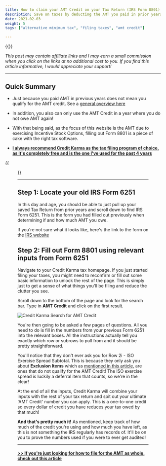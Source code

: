 ```yaml
---
title: How to claim your AMT Credit on your Tax Return (IRS Form 8801)
description: Save on taxes by deducting the AMT you paid in prior years
date: 2021-02-03
weight: 5
tags: ["alternative minimum tax", "filing taxes", "amt credit"]

---
```

{{<disclaimer>}}

*This post may contain affiliate links and I may earn a small commission when you click on the links at no additional cost to you. If you find this article informative, I would appreciate your support!*

------------------

Quick Summary
---

- Just because you paid AMT in previous years does not mean you qualify for the AMT credit. See a [general overview here](/articles/what_is_the_amt_credit_carryover)

- In addition, you also can only use the AMT Credit in a year where you do not owe AMT again!

- With that being said, as the focus of this website is the AMT due to exercising Incentive Stock Options, filling out Form 8801 is a piece of cake with the right tax software. 

- **[I always recommend Credit Karma as the tax filing program of choice, as it\'s completely free and is the one I\'ve used for the past 4 years](https://credit-karma-tax.pxf.io/amtsimplified)**

[{{<figure src="/img/credit_karma_logo.png" class="img_logo_small" alt="Credit Karma Tax Logo">}}](https://credit-karma-tax.pxf.io/amtsimplified)

------------------

Step 1: Locate your old IRS Form 6251
---
In this day and age, you should be able to just pull up your saved Tax Return from prior years and scroll down to find IRS Form 6251. This is the form you had filled out previously when determining if and how much AMT you owe.

If you're not sure what it looks like, here's the link to the form on the [IRS website](https://www.irs.gov/pub/irs-pdf/f6251.pdf)

Step 2: Fill out Form 8801 using relevant inputs from Form 6251
---
Navigate to your Credit Karma tax homepage. If you just started filing your taxes, you might need to reconfirm or fill out some basic information to unlock the rest of the page. This is simply just to get a sense of what things you'll be filing and reduce the clutter you see.

Scroll down to the bottom of the page and look for the search bar. Type in **AMT Credit** and click on the first result.

![Credit Karma Search for AMT Credit](/img/ck_amt_credit_search.png)

You're then going to be asked a few pages of questions. All you need to do is fill in the numbers from your previous Form 6251 into the relevant boxes. All the instructions actually tell you exactly which row or subrows to pull from and it should be pretty straightforward.

You'll notice that they don't ever ask you for Row 2i - ISO Exercise Spread Subtotal. This is because they only ask you about **Exclusion Items** which as [mentioned in this article,](/articles/what_is_the_amt_credit_carryover) are ones that do not qualify for the AMT Credit! The ISO exercise spread is luckily a deferral item that counts, so we're in the clear!

At the end of all the inputs, Credit Karma will combine your inputs with the rest of your tax return and spit out your ultimate 'AMT Credit' number you can apply. This is a one-to-one credit so every dollar of credit you have reduces your tax owed by that much!

**And that's pretty much it!** As mentioned, keep track of how much of the credit you're using and how much you have left, as this is not something the IRS regularly has records of. It'll be on you to prove the numbers used if you were to ever get audited!

------------------

<a href="/articles/how_to_file_taxes_for_amt/" class="next_up_link"><h4> >> If you're just looking for how to file for the AMT as whole, check out this article </h4></a>

